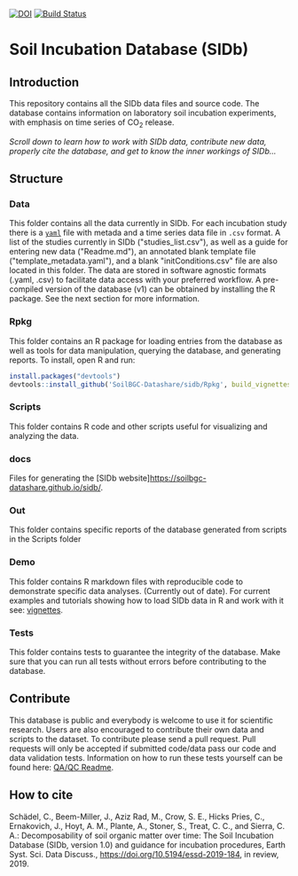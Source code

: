 [![DOI](https://zenodo.org/badge/64746862.svg)](https://zenodo.org/badge/latestdoi/64746862)
[![Build Status](https://travis-ci.org/SoilBGC-Datashare/sidb.svg?branch=master)](https://travis-ci.org/SoilBGC-Datashare/sidb)

# Soil Incubation Database (SIDb)

## Introduction
This repository contains all the SIDb data files and source code.
The database contains information on laboratory soil incubation experiments, with emphasis on time series
of CO<sub>2</sub> release.

*Scroll down to learn how to work with SIDb data, contribute new data, properly cite the database, and get to know the inner workings of SIDb...*

## Structure

### Data
This folder contains all the data currently in SIDb. For each incubation study there is a [`yaml`](http://yaml.org/) file with metada and a time series data file in `.csv` format. A list of the studies currently in SIDb ("studies_list.csv"), as well as a guide for entering new data ("Readme.md"), an annotated blank template file ("template_metadata.yaml"), and a blank "initConditions.csv" file are also located in this folder. The data are stored in software agnostic formats (.yaml, .csv) to facilitate data access with your preferred workflow. A pre-compiled version of the database (v1) can be obtained by installing the R package. See the next section for more information.

### Rpkg
This folder contains an R package for loading entries from the database as well as tools for data manipulation, querying the database, and generating reports. To install, open R and run:

```R
install.packages("devtools")
devtools::install_github('SoilBGC-Datashare/sidb/Rpkg', build_vignettes = TRUE)
```

### Scripts
This folder contains R code and other scripts useful for visualizing and analyzing the data.

### docs
Files for generating the [SIDb website]https://soilbgc-datashare.github.io/sidb/.

### Out
This folder contains specific reports of the database generated from scripts in the Scripts folder

### Demo
This folder contains R markdown files with reproducible code to demonstrate specific data analyses. (Currently out of date). For current examples and tutorials showing how to load SIDb data in R and work with it see: [vignettes](Rpkg/vignettes/).

### Tests
This folder contains tests to guarantee the integrity of the database. Make sure that you can run all tests without errors before contributing to the database.

## Contribute
This database is public and everybody is welcome to use it for scientific research. Users are also
encouraged to contribute their own data and scripts to the dataset. To contribute please send a pull request. Pull requests will only be accepted if submitted code/data pass our code and data validation tests. Information on how to run these tests yourself can be found here: [QA/QC Readme](tests/Readme.md).  

## How to cite 
Schädel, C., Beem-Miller, J., Aziz Rad, M., Crow, S. E., Hicks Pries, C., Ernakovich, J., Hoyt, A. M., Plante, A., Stoner, S., Treat, C. C., and Sierra, C. A.: Decomposability of soil organic matter over time: The Soil Incubation Database (SIDb, version 1.0) and guidance for incubation procedures, Earth Syst. Sci. Data Discuss., https://doi.org/10.5194/essd-2019-184, in review, 2019. 

